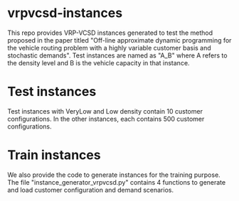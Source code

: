 # vrpvcsd-instances
This repo provides VRP-VCSD instances generated to test the method proposed in the paper titled "Off-line approximate dynamic programming for the vehicle routing problem with a highly variable customer basis and stochastic demands". Test instances are named as "A_B" where A refers to the density level and B is the vehicle capacity in that instance. 

# Test instances
Test instances with VeryLow and Low density contain 10 customer configurations. In the other instances, each contains 500 customer configurations.

# Train instances
We also provide the code to generate instances for the training purpose. The file "instance_generator_vrpvcsd.py" contains 4 functions to generate and load customer configuration and demand scenarios.
